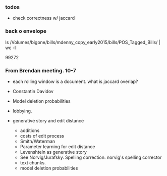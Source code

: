 ### todos

- check correctness w/ jaccard

### back o envelope

ls /Volumes/bigone/bills/mdenny_copy_early2015/bills/POS_Tagged_Bills/ | wc -l

99272

### From Brendan meeting. 10-7

- each rolling window is a document. what is jaccard overlap?

- Constantin Davidov
- Model deletion probabilities
- lobbying.
- generative story and edit distance
  - additions
  - costs of edit process
  - Smith/Waterman
  - Parameter learning for edit distance
  - Levenshtein as generative story
  - See Norvig/Jurafsky. Spelling correction. norvig's spelling corrector
  - text chunks.
  - model deletion probabilities

